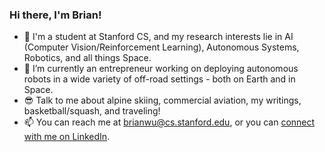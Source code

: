 ### Hi there, I'm Brian!

- 🏫 I'm a student at Stanford CS, and my research interests lie in AI (Computer Vision/Reinforcement Learning), Autonomous Systems, Robotics, and all things Space.
- 🤖 I’m currently an entrepreneur working on deploying autonomous robots in a wide variety of off-road settings - both on Earth and in Space.
- 😎 Talk to me about alpine skiing, commercial aviation, my writings, basketball/squash, and traveling!
- 📫 You can reach me at brianwu@cs.stanford.edu, or you can [connect with me on LinkedIn](https://www.linkedin.com/in/BrianWu568/).

<!---
brianwu568/brianwu568 is a ✨ special ✨ repository because its `README.md` (this file) appears on your GitHub profile.
You can click the Preview link to take a look at your changes.
--->
